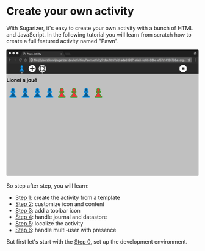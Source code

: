 
# Create your own activity

With Sugarizer, it's easy to create your own activity with a bunch of HTML and JavaScript. 
In the following tutorial you will learn from scratch how to create a full featured activity named "Pawn".

![](images/tutorial_teaser.png) 

So step after step, you will learn:

* [Step 1](tutorial_step1.md): create the activity from a template
* [Step 2](tutorial_step2.md): customize icon and content
* [Step 3](tutorial_step3.md): add a toolbar icon
* [Step 4](tutorial_step4.md): handle journal and datastore
* [Step 5](tutorial_step5.md): localize the activity
* [Step 6](tutorial_step6.md): handle multi-user with presence

But first let's start with the [Step 0](tutorial_step0.md), set up the development environment.
